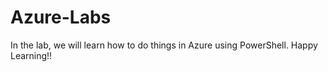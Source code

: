 # Azure-Labs

In the lab, we will learn how to do things in Azure using PowerShell. Happy Learning!!
